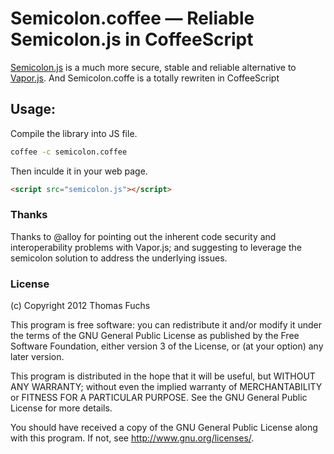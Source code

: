 # Semicolon.coffee — Reliable Semicolon.js in CoffeeScript

<a href="https://github.com/madrobby/semicolon.js">Semicolon.js</a> is a much more secure, stable and reliable alternative to 
<a href="http://vaporjs.com/">Vapor.js</a>. And Semicolon.coffe is a totally
rewriten in CoffeeScript

## Usage: 

Compile the library into JS file.

```sh
coffee -c semicolon.coffee
```

Then inculde it in your web page.

```html
<script src="semicolon.js"></script>
```

### Thanks

Thanks to @alloy for pointing out the inherent code security and 
interoperability problems with Vapor.js; and suggesting to
leverage the semicolon solution to address the underlying issues.

### License

(c) Copyright 2012 Thomas Fuchs

This program is free software: you can redistribute it and/or modify
it under the terms of the GNU General Public License as published by
the Free Software Foundation, either version 3 of the License, or
(at your option) any later version.

This program is distributed in the hope that it will be useful,
but WITHOUT ANY WARRANTY; without even the implied warranty of
MERCHANTABILITY or FITNESS FOR A PARTICULAR PURPOSE.  See the
GNU General Public License for more details.

You should have received a copy of the GNU General Public License
along with this program.  If not, see <http://www.gnu.org/licenses/>.
